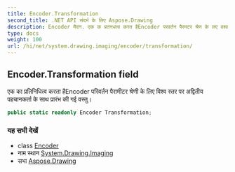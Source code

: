 ```yaml
---
title: Encoder.Transformation
second_title: .NET API संदर्भ के लिए Aspose.Drawing
description: Encoder मैदन. एक क प्रतनधत्व करत हैEncoder परवर्तन पैरमटर श्रेण के लए वश्व स्तर पर अद्वतय पहचनकर्त के सथ प्ररंभ क गई वस्तु
type: docs
weight: 100
url: /hi/net/system.drawing.imaging/encoder/transformation/
---
```

## Encoder.Transformation field

एक का प्रतिनिधित्व करता हैEncoder परिवर्तन पैरामीटर श्रेणी के लिए विश्व स्तर पर अद्वितीय पहचानकर्ता के साथ प्रारंभ की गई वस्तु।

```csharp
public static readonly Encoder Transformation;
```

### यह सभी देखें

* class [Encoder](../)
* नाम स्थान [System.Drawing.Imaging](../../encoder/)
* सभा [Aspose.Drawing](../../../)


